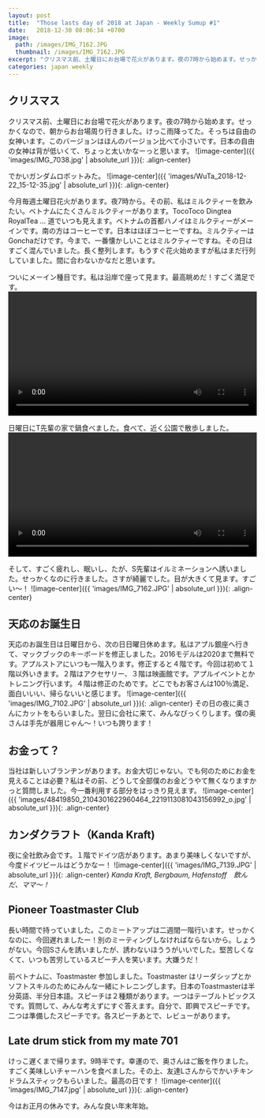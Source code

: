 ```yaml
---
layout: post
title:  "Those lasts day of 2018 at Japan - Weekly Sumup #1"
date:   2018-12-30 08:06:34 +0700
image:
  path: /images/IMG_7162.JPG
  thumbnail: /images/IMG_7162.JPG
excerpt: "クリスマス前、土曜日にお台場で花火があります。夜の7時から始めます。せっかくなので、朝からお台場周り行きました。けっこ雨降ってた。そっちは自由の女神います。このバージョンはほんのバージョン比べて小さいです。日本の自由の女神は背が低いくて、ちょっと太いかなーっと思います。"
categories: japan weekly
---
```

## クリスマス
クリスマス前、土曜日にお台場で花火があります。夜の7時から始めます。せっかくなので、朝からお台場周り行きました。けっこ雨降ってた。そっちは自由の女神います。このバージョンはほんのバージョン比べて小さいです。日本の自由の女神は背が低いくて、ちょっと太いかなーっと思います。
![image-center]({{ 'images/IMG_7038.jpg' | absolute_url }}){: .align-center}

でかいガンダムロボットみた。
![image-center]({{ 'images/WuTa_2018-12-22_15-12-35.jpg' | absolute_url }}){: .align-center}

今月毎週土曜日花火があります。夜7時から。その前、私はミルクティーを飲みたい。ベトナムにたくさんミルクティーがあります。TocoToco Dingtea RoyalTea ... 道でいつも見えます。ベトナムの首都ハノイはミルクティーがメーインです。南の方はコーヒーです。日本はほぼコーヒーですね。ミルクティーはGonchaだけです。今まで、一番懐かしいことはミルクティーですね。その日はすごく混んでいました。長く整列します。もうすぐ花火始めますが私はまだ行列していました。間に合わないかなだと思います。

ついにメーイン種目です。私は沿岸で座って見ます。最高眺めだ！すごく満足です。
<video autoplay controls style="width:100%;">
    <source src='/videos/XiaoYing_Video_1545494926489.mp4' type='video/mp4'>
</video>

日曜日にT先輩の家で鍋食べました。食べて、近く公園で散歩しました。
<video autoplay controls style="width:100%;">
    <source src='/videos/IMG_7042.MOV' type='video/mp4'>
</video>

そして、すごく疲れし、眠いし、たが、S先輩はイルミネーションへ誘いました。せっかくなのに行きました。さすが綺麗でした。目が大きくて見ます。すごい〜！
![image-center]({{ 'images/IMG_7162.JPG' | absolute_url }}){: .align-center}

## 天応のお誕生日
天応のお誕生日は日曜日から、次の日日曜日休めます。私はアプル銀座へ行きて、マックブックのキーボードを修正しました。2016モデルは2020まで無料です。アプルストアにいつも一階入ります。修正すると４階です。今回は初めて１階以外いきます。２階はアクセサリー、３階は映画館です。アプルイベントとかトレニング行います。４階は修正のためです。どこでもお客さんは100％満足、面白いいい、帰らないいと感じます。
![image-center]({{ 'images/IMG_7102.JPG' | absolute_url }}){: .align-center}
その日の夜に奥さんにカットをもらいました。翌日に会社に来て、みんなびっくりします。僕の奥さんは手先が器用じゃん〜！いつも誇ります！

## お金って？
当社は新しいブランヂンがあります。お金大切じゃない。でも何のためにお金を見えることは必要？私はその前、どうして全部僕のお金どうやて無くなりますかっと質問しました。今一番利用する部分をはっきり見えます。
![image-center]({{ 'images/48419850_2104301622960464_2219113081043156992_o.jpg' | absolute_url }}){: .align-center}

## カンダクラフト（Kanda Kraft)
夜に全社飲み会です。１階でドイツ店があります。あまり美味しくないですが、今度ドイツビールはどうかなー！
![image-center]({{ 'images/IMG_7139.JPG' | absolute_url }}){: .align-center}
*Kanda Kraft, Bergbaum, Hafenstoff　飲んだ、ママ〜！*

## Pioneer Toastmaster Club
長い時間で持っていました。このミートアップは二週間一階行います。せっかくなのに、今回遅れましたー！別のミーティングしなければならないから。しょうがない。今回Sさんを誘いましたが、誘わないほううがいいでした。堅苦しくなくて、いつも苦労しているスピーチ人を笑います。大嫌うだ！

前ベトナムに、Toastmaster 参加しました。Toastmaster はリーダシップとかソフトスキルのためにみんな一緒にトレニングします。日本のToastmasterは半分英語、半分日本語。スピーチは２種類があります。一つはテーブルトピックスです。質問して、みんな考えずにすぐ答えます。自分で、即興でスピーチです。二つは準備したスピーチです。各スピーチあとで、レビューがあります。

## Late drum stick from my mate 701
けっこ遅くまで帰ります。9時半です。幸運ので、奥さんはご飯を作りました。すごく美味しいチャーハンを食べました。その上、友達Lさんからでかいチキンドラムスティックもらいました。最高の日です！
![image-center]({{ 'images/IMG_7147.jpg' | absolute_url }}){: .align-center}

今はお正月の休みです。みんな良い年末年始。
